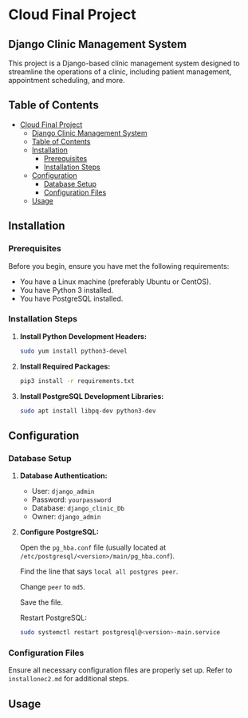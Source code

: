 # Cloud Final Project

## Django Clinic Management System

This project is a Django-based clinic management system designed to streamline the operations of a clinic, including patient management, appointment scheduling, and more.

## Table of Contents

- [Cloud Final Project](#cloud-final-project)
  - [Django Clinic Management System](#django-clinic-management-system)
  - [Table of Contents](#table-of-contents)
  - [Installation](#installation)
    - [Prerequisites](#prerequisites)
    - [Installation Steps](#installation-steps)
  - [Configuration](#configuration)
    - [Database Setup](#database-setup)
    - [Configuration Files](#configuration-files)
  - [Usage](#usage)

## Installation

### Prerequisites

Before you begin, ensure you have met the following requirements:

- You have a Linux machine (preferably Ubuntu or CentOS).
- You have Python 3 installed.
- You have PostgreSQL installed.

### Installation Steps

1. **Install Python Development Headers:**

   ```sh
   sudo yum install python3-devel
   ```

2. **Install Required Packages:**

   ```sh
   pip3 install -r requirements.txt
   ```

3. **Install PostgreSQL Development Libraries:**

   ```sh
   sudo apt install libpq-dev python3-dev
   ```

## Configuration

### Database Setup

1. **Database Authentication:**

   - User: `django_admin`
   - Password: `yourpassword`
   - Database: `django_clinic_Db`
   - Owner: `django_admin`

2. **Configure PostgreSQL:**

   Open the `pg_hba.conf` file (usually located at `/etc/postgresql/<version>/main/pg_hba.conf`).

   Find the line that says `local all postgres peer`.

   Change `peer` to `md5`.

   Save the file.

   Restart PostgreSQL:

   ```sh
   sudo systemctl restart postgresql@<version>-main.service
   ```

### Configuration Files

Ensure all necessary configuration files are properly set up. Refer to `installonec2.md` for additional steps.

## Usage